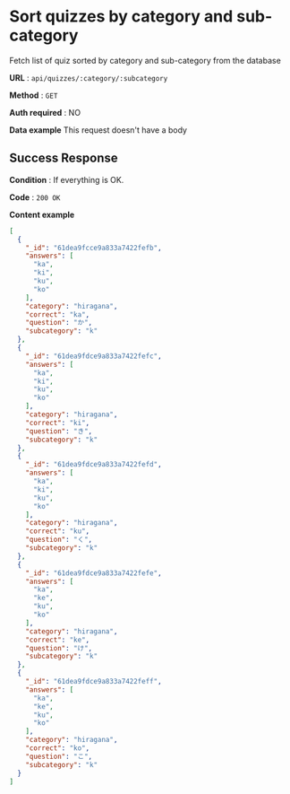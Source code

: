 # Sort quizzes by category and sub-category

Fetch list of quiz sorted by category and sub-category from the database

**URL** : `api/quizzes/:category/:subcategory`

**Method** : `GET`

**Auth required** : NO

**Data example** This request doesn't have a body

## Success Response

**Condition** : If everything is OK.

**Code** : `200 OK`

**Content example**

```json
[
  {
    "_id": "61dea9fcce9a833a7422fefb",
    "answers": [
      "ka",
      "ki",
      "ku",
      "ko"
    ],
    "category": "hiragana",
    "correct": "ka",
    "question": "か",
    "subcategory": "k"
  },
  {
    "_id": "61dea9fdce9a833a7422fefc",
    "answers": [
      "ka",
      "ki",
      "ku",
      "ko"
    ],
    "category": "hiragana",
    "correct": "ki",
    "question": "き",
    "subcategory": "k"
  },
  {
    "_id": "61dea9fdce9a833a7422fefd",
    "answers": [
      "ka",
      "ki",
      "ku",
      "ko"
    ],
    "category": "hiragana",
    "correct": "ku",
    "question": "く",
    "subcategory": "k"
  },
  {
    "_id": "61dea9fdce9a833a7422fefe",
    "answers": [
      "ka",
      "ke",
      "ku",
      "ko"
    ],
    "category": "hiragana",
    "correct": "ke",
    "question": "け",
    "subcategory": "k"
  },
  {
    "_id": "61dea9fdce9a833a7422feff",
    "answers": [
      "ka",
      "ke",
      "ku",
      "ko"
    ],
    "category": "hiragana",
    "correct": "ko",
    "question": "こ",
    "subcategory": "k"
  }
]
```
